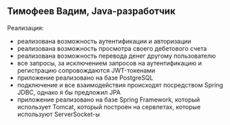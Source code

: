 ## Тимофеев Вадим, Java-разработчик

Реализация:  
* реализована возможность аутентификации и авторизации
* реализована возможность просмотра своего дебетового счета
* реализована возможность перевода денег другому пользователю
* все запросы, за исключением запросов на аутентификацию и регистрацию сопровождаются JWT-токенами
* приложение реализовано на базе PostgreSQL
* подключение и все взаимодействия происходят посредством Spring JDBC, однако я бы предложил JPA
* приложение реализовано на базе Spring Framework, который использует Tomcat, который построен на сервлетах, 
которые используют ServerSocket-ы